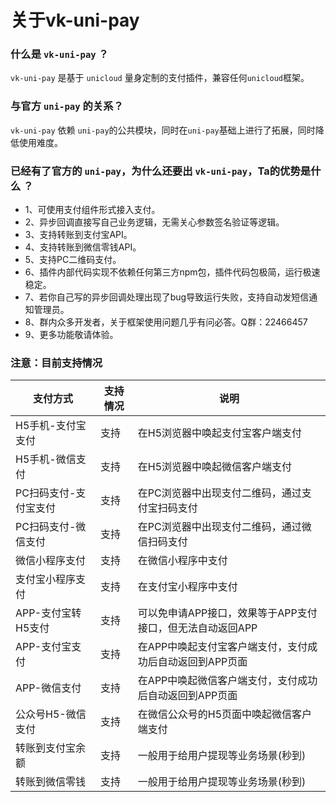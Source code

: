 # 关于vk-uni-pay

### 什么是 `vk-uni-pay` ？
`vk-uni-pay` 是基于 `unicloud` 量身定制的支付插件，兼容任何`unicloud`框架。

### 与官方 `uni-pay` 的关系？
`vk-uni-pay` 依赖 `uni-pay`的公共模块，同时在`uni-pay`基础上进行了拓展，同时降低使用难度。

### 已经有了官方的 `uni-pay`，为什么还要出 `vk-uni-pay`，Ta的优势是什么 ？

* 1、可使用支付组件形式接入支付。
* 2、异步回调直接写自己业务逻辑，无需关心参数签名验证等逻辑。
* 3、支持转账到支付宝API。
* 4、支持转账到微信零钱API。
* 5、支持PC二维码支付。
* 6、插件内部代码实现不依赖任何第三方npm包，插件代码包极简，运行极速稳定。
* 7、若你自己写的异步回调处理出现了bug导致运行失败，支持自动发短信通知管理员。
* 8、群内众多开发者，关于框架使用问题几乎有问必答。Q群：22466457
* 9、更多功能敬请体验。

### 注意：目前支持情况

| 支付方式            | 支持情况      | 说明 | 
|------------------- |-----------|---------|
| H5手机-支付宝支付   |   支持    | 在H5浏览器中唤起支付宝客户端支付 |
| H5手机-微信支付     | 支持    | 在H5浏览器中唤起微信客户端支付  | 
| PC扫码支付-支付宝支付   |   支持    |  在PC浏览器中出现支付二维码，通过支付宝扫码支付 |
| PC扫码支付-微信支付   |   支持    |  在PC浏览器中出现支付二维码，通过微信扫码支付 |
| 微信小程序支付   |   支持    | 在微信小程序中支付 |
| 支付宝小程序支付   |   支持    |  在支付宝小程序中支付 |
| APP-支付宝转H5支付   |   支持    | 可以免申请APP接口，效果等于APP支付接口，但无法自动返回APP |
| APP-支付宝支付   |   支持    | 在APP中唤起支付宝客户端支付，支付成功后自动返回到APP页面 |
| APP-微信支付   |   支持    |  在APP中唤起微信客户端支付，支付成功后自动返回到APP页面 |
| 公众号H5-微信支付   |   支持    | 在微信公众号的H5页面中唤起微信客户端支付 |
| 转账到支付宝余额   |   支持    | 一般用于给用户提现等业务场景(秒到) |
| 转账到微信零钱   |   支持  | 一般用于给用户提现等业务场景(秒到) |